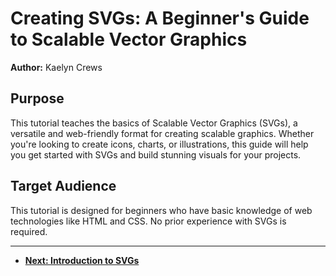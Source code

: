 # Creating SVGs: A Beginner's Guide to Scalable Vector Graphics

**Author:** Kaelyn Crews 

## **Purpose**  
This tutorial teaches the basics of Scalable Vector Graphics (SVGs), a versatile and web-friendly format for creating scalable graphics. Whether you're looking to create icons, charts, or illustrations, this guide will help you get started with SVGs and build stunning visuals for your projects.

## **Target Audience**  
This tutorial is designed for beginners who have basic knowledge of web technologies like HTML and CSS. No prior experience with SVGs is required.

---
- **[Next: Introduction to SVGs](./1introduction.md)**  
